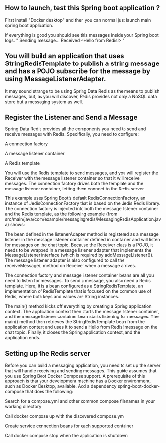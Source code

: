 ## How to launch, test this Spring boot application ? 

First install "Docker desktop" and then you can normal just launch main spring boot application. 

If everything is good you should see this messages inside your Spring boot logs. 
" Sending message...
Received <Hello from Redis!> " 

## You will build an application that uses StringRedisTemplate to publish a string message and has a POJO subscribe for the message by using MessageListenerAdapter.

It may sound strange to be using Spring Data Redis as the means to publish messages, but, as you will discover, Redis provides not only a NoSQL data store but a messaging system as well.

## Register the Listener and Send a Message
Spring Data Redis provides all the components you need to send and receive messages with Redis. Specifically, you need to configure:

A connection factory

A message listener container

A Redis template

You will use the Redis template to send messages, and you will register the Receiver with the message listener container so that it will receive messages.
 The connection factory drives both the template and the message listener container, letting them connect to the Redis server.

This example uses Spring Boot’s default RedisConnectionFactory, an instance of JedisConnectionFactory that is based on the Jedis Redis library.
The connection factory is injected into both the message listener container and the Redis template, as the following example (from src/main/java/com/example/messagingredis/MessagingRedisApplication.java) shows:

The bean defined in the listenerAdapter method is registered as a message listener in the message listener container defined in container and will listen for messages on the chat topic. Because the Receiver class is a POJO, it needs to be wrapped in a message listener adapter that implements the MessageListener interface (which is required by addMessageListener()). The message listener adapter is also configured to call the receiveMessage() method on Receiver when a message arrives.

The connection factory and message listener container beans are all you need to listen for messages. To send a message, you also need a Redis template.
Here, it is a bean configured as a StringRedisTemplate, an implementation of RedisTemplate that is focused on the common use of Redis, where both keys and values are String instances.

The main() method kicks off everything by creating a Spring application context. 
The application context then starts the message listener container, and the message listener container bean starts listening for messages.
The main() method then retrieves the StringRedisTemplate bean from the application context and uses it to send a Hello from Redis! message on the chat topic.
Finally, it closes the Spring application context, and the application ends.

## Setting up the Redis server
Before you can build a messaging application, you need to set up the server that will handle receiving and sending messages. This guide assumes that you use Spring Boot Docker Compose support. A prerequisite of this approach is that your development machine has a Docker environment, such as Docker Desktop, available. Add a dependency spring-boot-docker-compose that does the following:

Search for a compose.yml and other common compose filenames in your working directory

Call docker compose up with the discovered compose.yml

Create service connection beans for each supported container

Call docker compose stop when the application is shutdown

